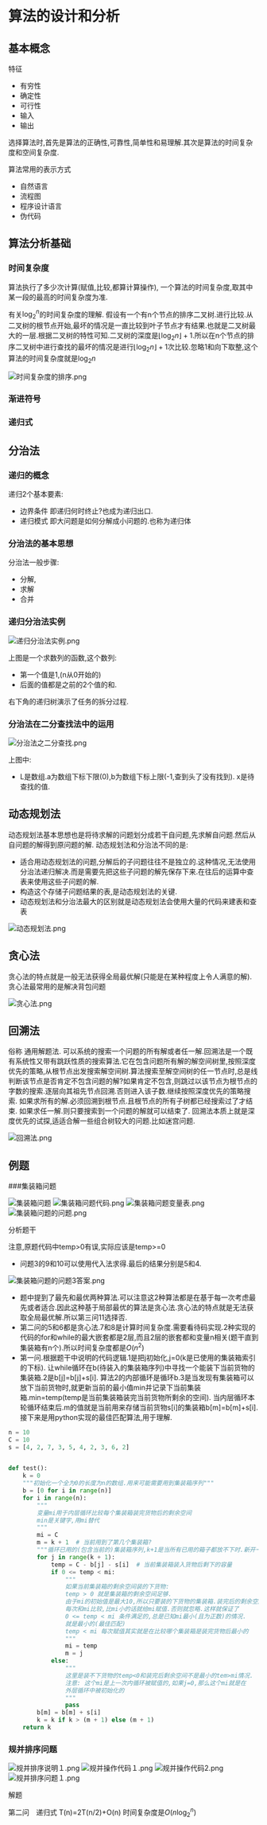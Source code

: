 # 算法的设计和分析

## 基本概念

特征

* 有穷性
* 确定性
* 可行性
* 输入
* 输出

选择算法时,首先是算法的正确性,可靠性,简单性和易理解.其次是算法的时间复杂度和空间复杂度.

算法常用的表示方式

* 自然语言
* 流程图
* 程序设计语言
* 伪代码

## 算法分析基础

### 时间复杂度

算法执行了多少次计算(赋值,比较,都算计算操作), 一个算法的时间复杂度,取其中某一段的最高的时间复杂度为准.

有关$\log_{2}^{n}$的时间复杂度的理解.
假设有一个有n个节点的排序二叉树.进行比较.从二叉树的根节点开始,最坏的情况是一直比较到叶子节点才有结果.也就是二叉树最大的一层.根据二叉树的特性可知.二叉树的深度是$\lfloor\log_{2}{n}\rfloor+1$.所以在n个节点的排序二叉树中进行查找的最坏的情况是进行$\lfloor\log_{2}{n}\rfloor+1$次比较.忽略1和向下取整,这个算法的时间复杂度就是$\log_{2}{n}$

![时间复杂度的排序.png](image/时间复杂度的排序.png)

### 渐进符号

### 递归式

## 分治法

### 递归的概念

递归2个基本要素:

* 边界条件 即递归何时终止?也成为递归出口.
* 递归模式 即大问题是如何分解成小问题的.也称为递归体

### 分治法的基本思想

分治法一般步骤:

* 分解,
* 求解
* 合并

### 递归分治法实例

![递归分治法实例.png](image/递归分治法实例.png)

上图是一个求数列的函数,这个数列:

* 第一个值是1,(n从0开始的)
* 后面的值都是之前的2个值的和.

右下角的递归树演示了任务的拆分过程.

### 分治法在二分查找法中的运用

![分治法之二分查找.png](image/分治法之二分查找.png)

上图中:

* L是数组.a为数组下标下限(0),b为数组下标上限(-1,查到头了没有找到). x是待查找的值.

## 动态规划法

动态规划法基本思想也是将待求解的问题划分成若干自问题,先求解自问题.然后从自问题的解得到原问题的解.
动态规划法和分治法不同的是:

* 适合用动态规划法的问题,分解后的子问题往往不是独立的.这种情况,无法使用分治法递归解决.而是需要先把这些子问题的解先保存下来.在往后的运算中查表来使用这些子问题的解.
* 构造这个存储子问题结果的表,是动态规划法的关键.
* 动态规划法和分治法最大的区别就是动态规划法会使用大量的代码来建表和查表

![动态规划法.png](image/动态规划法.png)

## 贪心法

贪心法的特点就是一般无法获得全局最优解(只能是在某种程度上令人满意的解).
贪心法最常用的是解决背包问题

![贪心法.png](image/贪心法.png)

## 回溯法

俗称 通用解题法. 可以系统的搜索一个问题的所有解或者任一解.回溯法是一个既有系统性又带有跳跃性质的搜索算法.它在包含问题所有解的解空间树里,按照深度优先的策略,从根节点出发搜索解空间树.算法搜索至解空间树的任一节点时,总是线判断该节点是否肯定不包含问题的解?如果肯定不包含,则跳过以该节点为根节点的字数的搜索.逐层向其祖先节点回溯.否则进入该子数.继续按照深度优先的策略搜索.
如果求所有的解.必须回溯到根节点.且根节点的所有子树都已经搜索过了才结束.
如果求任一解.则只要搜索到一个问题的解就可以结束了.
回溯法本质上就是深度优先的试探,适适合解一些组合树较大的问题.比如迷宫问题.

![回溯法.png](image/回溯法.png)

## 例题

###集装箱问题

![集装箱问题](image/集装箱问题题干.png)
![集装箱问题代码.png](image/集装箱问题代码.png)
![集装箱问题变量表.png](image/集装箱问题变量表.png)
![集装箱问题的问题.png](image/集装箱问题的问题.png)

分析题干

注意,原题代码中temp>0有误,实际应该是temp>=0

* 问题3的9和10可以使用代入法求得.最后的结果分别是5和4.

![集装箱问题的问题3答案.png](image/集装箱问题的问题3答案.png)

* 题中提到了最先和最优两种算法.可以注意这2种算法都是在基于每一次考虑最先或者适合.因此这种基于局部最优的算法是贪心法.贪心法的特点就是无法获取全局最优解.所以第三问11选择否.
* 第二问的5和6都是贪心法.7和8是计算时间复杂度.需要看待码实现.2种实现的代码的for和while的最大嵌套都是2层,而且2层的嵌套都和变量n相关(题干直到集装箱有n个).所以时间复杂度都是$O(n^2)$
* 第一问.根据题干中说明的代码逻辑.1是把j初始化,j=0(k是已使用的集装箱索引的下标). 让while循环在b(待装入的集装箱序列)中寻找一个能装下当前货物的集装箱.2是b[j]=b[j]+s[i]. 算法2的内部循环是循环b.3是当发现有集装箱可以放下当前货物时,就更新当前的最小值min并记录下当前集装箱.min=temp(temp是当前集装箱装完当前货物所剩余的空间). 当内层循环本轮循环结束后.m的值就是当前用来存储当前货物s[i]的集装箱b[m]=b[m]+s[i]. 接下来是用python实现的最佳匹配算法,用于理解.

```python
n = 10
C = 10
s = [4, 2, 7, 3, 5, 4, 2, 3, 6, 2]


def test():
    k = 0
    """初始化一个全为0的长度为n的数组.用来可能需要用到集装箱序列"""
    b = [0 for i in range(n)]
    for i in range(n):
        """
        变量mi用于内层循环比较每个集装箱装完货物后的剩余空间
        min是关键字,用mi替代 
        """
        mi = C
        m = k + 1  # 当前用到了第几个集装箱?
        """循环已用的(包含当前的)集装箱序列,k+1是当所有已用的箱子都放不下时.新开一个箱子"""
        for j in range(k + 1):
            temp = C - b[j] - s[i]  # 当前集装箱装入货物后剩下的容量
            if 0 <= temp < mi:
                """
                如果当前集装箱的剩余空间装的下货物:
                temp > 0 就是集装箱的剩余空间足够.
                由于mi的初始值是最大10,所以只要装的下货物的集装箱.装完后的剩余空间
                每次和mi比较,比mi小的话就给mi赋值.否则就忽略.这样就保证了
                0 <= temp < mi 条件满足的,总是已知mi最小(且为正数)的情况.
                就是最小的(最佳匹配)
                temp < mi 每次赋值其实就是在比较哪个集装箱是装完货物后最小的
                """
                mi = temp
                m = j
            else:
                """
                这里是装不下货物的temp<0和装完后剩余空间不是最小的tem>mi情况.
                注意: 这个mi是上一次内循环被赋值的,如果j=0,那么这个mi就是在
                外层循环中被初始化的
                """
                pass
        b[m] = b[m] + s[i]
        k = k if k > (m + 1) else (m + 1)
    return k
```

### 规并排序问题

![规并排序说明１.png](image/规并排序说明１.png)
![规并操作代码１.png](image/规并操作代码１.png)
![规并操作代码2.png](image/规并操作代码2.png)
![规并排序问题１.png](image/规并排序问题１.png)

解题

第二问　递归式 T(n)=2T(n/2)+O(n) 时间复杂度是$O(n\log_2^n)$
